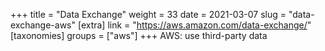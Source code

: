 +++
title = "Data Exchange"
weight = 33
date = 2021-03-07
slug = "data-exchange-aws"
[extra]
link = "https://aws.amazon.com/data-exchange/"
[taxonomies]
groups = ["aws"]
+++
AWS: use third-party data

